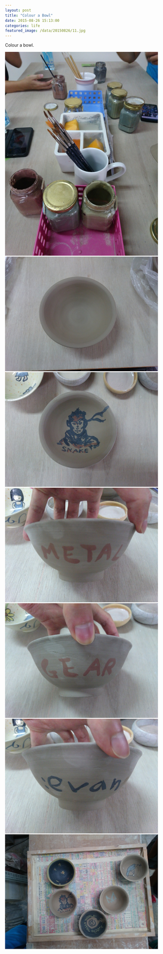 ```yaml
---
layout: post
title: "Colour a Bowl"
date: 2015-08-26 15:13:00
categories: life
featured_image: /data/20150826/11.jpg
---
```


Colour a bowl.

![](/data/20150826/9.jpg)
![](/data/20150826/10.jpg)
![](/data/20150826/11.jpg)
![](/data/20150826/12.jpg)
![](/data/20150826/13.jpg)
![](/data/20150826/14.jpg)
![](/data/20150826/15.jpg)
